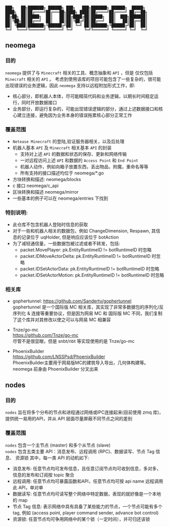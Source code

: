 ``` raw
███╗   ██╗███████╗ ██████╗ ███╗   ███╗███████╗ ██████╗  █████╗   
████╗  ██║██╔════╝██╔═══██╗████╗ ████║██╔════╝██╔════╝ ██╔══██╗  
██╔██╗ ██║█████╗  ██║   ██║██╔████╔██║█████╗  ██║  ███╗███████║  
██║╚██╗██║██╔══╝  ██║   ██║██║╚██╔╝██║██╔══╝  ██║   ██║██╔══██║  
██║ ╚████║███████╗╚██████╔╝██║ ╚═╝ ██║███████╗╚██████╔╝██║  ██║  
╚═╝  ╚═══╝╚══════╝ ╚═════╝ ╚═╝     ╚═╝╚══════╝ ╚═════╝ ╚═╝  ╚═╝  
``` 

## neomega
### 目的
`neomega` 提供了与 `Minecraft` 相关的工具、概念抽象和 `API` ，但是 仅仅包括 `Minecraft` 相关的 `API` 。
考虑到使用该库的项目可能包含了一些复杂的，很可能出现错误的业务逻辑，因此 `neomega` 支持以远程附加形式工作，即:
  - 核心部分，即机器人本体，尽可能精简代码和业务逻辑，以期长时间稳定运行，同时开放数据接口
  - 业务部分，即运行复杂的，可能出现错误逻辑的部分，通过上述数据接口和核心建立连接，避免因为业务本身的错误拖累核心部分正常工作
### 覆盖范围
- `Netease Minecraft` 的登陆,验证服务器相关，以及后处理
- 机器人基本 `API` 及 `Minecraft` 相关基本 `API` 的封装
  - 支持对上述 `API` 的数据和状态的保存、更新和网络传输
  - 一对远程访问上述 `API` 和数据的 `Access Point` 和 `End Point`
  - 机器人动作，例如向箱子放置东西，丢出物品，附魔，重命名等等
  - 所有支持的接口描述均位于 neomega/*.go
- 方块转换和描述: neomega/blocks
- c 接口 neomega/c_api
- 区块转换和描述 neomega/mirror
- 一些基本的例子可以在 neomega/entries 下找到

### 特别说明:
- 此仓库不包含机器人登陆时信息的获取
- 对于一些和机器人相关的数据包，例如 ChangeDimension, Respawn, 其信息的记录位于 uqHolder, 但是响应应该位于 botAction  
- 为了减轻通信量，一些数据包被过滤或者不转发，包括:  
  - packet.MovePlayer: pk.EntityRuntimeID != botRuntimeID 时忽略
  - packet.IDMoveActorDelta: pk.EntityRuntimeID != botRuntimeID 时忽略
  - packet.IDSetActorData: pk.EntityRuntimeID != botRuntimeID 时忽略
  - packet.IDSetActorMotion: pk.EntityRuntimeID != botRuntimeID 时忽略

### 相关库
- gophertunnel: 
https://github.com/Sandertv/gophertunnel  
gophertunnel 是一个国际版 MC 相关库，其实现了非常多数据包的序列化/反序列化 & 连接等重要协议，但是因为网易 MC 和 国际版 MC 不同，我们复制了这个库并对其修改以使之可以与网易 MC 相兼容

 
- Tnze/go-mc   
https://github.com/Tnze/go-mc  
尽管不是很显眼，但是 snbt/nbt 等实现使用的是 Tnze/go-mc

 
- PhoenixBuilder  
https://github.com/LNSSPsd/PhoenixBuilder  
PhoenixBuilder主要用于网易版MC的建筑导入导出，几何体构建等。neomega 前身由 PhoenixBuilder 分叉出来

## nodes
### 目的
`nodes` 旨在将多个分布的节点和进程通过网络或IPC连接起来(目前使用 zmq 库)，提供统一易用的API，并从 API 层面尽量屏蔽不同节点之间的差别  

### 覆盖范围
`nodes` 包含一个主节点 (master) 和多个从节点 (slave)  
`nodes` 包含五类主要 API：消息发布、远程调用 (RPC)、数据读写、节点 Tag 信息、 资源锁
其中，每一类 API 的动机如下:  
- 消息发布: 任意节点均可发布信息，且任意订阅节点均可收到信息，多对多，信息的发布和订阅按 topic 聚合
- 远程调用: 任意节点均可暴露函数和API，任意节点均可按 api name 远程调用此 API，单对单
- 数据读写: 任意节点均可读写整个网络中特定数据，表现的就好像是一个本地的 map
- 节点 Tag 信息: 表示网络中具有具备了某些能力的节点，一个节点可能有多个 tag, 例如 (access point, player command sender, advance bot control)
- 资源锁: 任意节点均可争用网络中的某个锁（一定时间），并可归还该锁